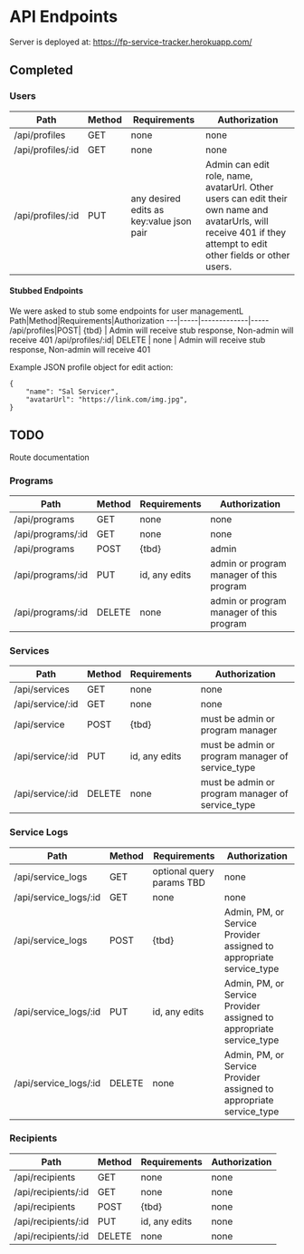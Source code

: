 # API Endpoints
Server is deployed at: https://fp-service-tracker.herokuapp.com/
## Completed
### Users
Path|Method|Requirements|Authorization
---|-----|-------------|-----
/api/profiles| GET | none | none
/api/profiles/:id| GET | none | none
/api/profiles/:id| PUT | any desired edits as key:value json pair | Admin can edit role, name, avatarUrl. Other users can edit their own name and avatarUrls, will receive 401 if they attempt to edit other fields or other users. 

#### Stubbed Endpoints
We were asked to stub some endpoints for user managementL 
Path|Method|Requirements|Authorization
---|-----|-------------|-----
/api/profiles|POST| {tbd} | Admin will receive stub response, Non-admin will receive 401
/api/profiles/:id| DELETE | none | Admin will receive stub response, Non-admin will receive 401

Example JSON profile object for edit action:

```
{
    "name": "Sal Servicer",
    "avatarUrl": "https://link.com/img.jpg",
}
```

## TODO
Route documentation

### Programs
Path|Method|Requirements|Authorization
---|-----|-------------|-----
/api/programs| GET | none | none
/api/programs/:id| GET | none | none
/api/programs|POST| {tbd}| admin
/api/programs/:id| PUT | id, any edits | admin or program manager of this program 
/api/programs/:id| DELETE | none | admin or program manager of this program 

### Services
Path|Method|Requirements|Authorization
---|-----|-------------|-----
/api/services| GET | none | none
/api/service/:id| GET | none | none
/api/service|POST| {tbd}| must be admin or program manager
/api/service/:id| PUT | id, any edits | must be admin or program manager of service_type
/api/service/:id| DELETE | none | must be admin or program manager of service_type

### Service Logs
Path|Method|Requirements|Authorization
---|-----|-------------|-----
/api/service_logs| GET | optional query params TBD | none
/api/service_logs/:id| GET | none | none
/api/service_logs|POST| {tbd}| Admin, PM, or Service Provider assigned to appropriate service_type 
/api/service_logs/:id| PUT | id, any edits | Admin, PM, or Service Provider assigned to appropriate service_type 
/api/service_logs/:id| DELETE | none | Admin, PM, or Service Provider assigned to appropriate service_type 

### Recipients
Path|Method|Requirements|Authorization
---|-----|-------------|-----
/api/recipients| GET | none | none
/api/recipients/:id| GET | none | none
/api/recipients|POST| {tbd}| none
/api/recipients/:id| PUT | id, any edits | none
/api/recipients/:id| DELETE | none | none
